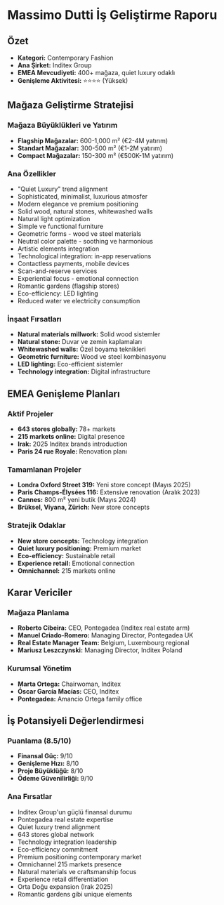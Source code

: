 # Massimo Dutti İş Geliştirme Raporu

## Özet
- **Kategori:** Contemporary Fashion
- **Ana Şirket:** Inditex Group
- **EMEA Mevcudiyeti:** 400+ mağaza, quiet luxury odaklı
- **Genişleme Aktivitesi:** ⭐⭐⭐⭐ (Yüksek)

## Mağaza Geliştirme Stratejisi

### Mağaza Büyüklükleri ve Yatırım
- **Flagship Mağazalar:** 600-1,000 m² (€2-4M yatırım)
- **Standart Mağazalar:** 300-500 m² (€1-2M yatırım)
- **Compact Mağazalar:** 150-300 m² (€500K-1M yatırım)

### Ana Özellikler
- "Quiet Luxury" trend alignment
- Sophisticated, minimalist, luxurious atmosfer
- Modern elegance ve premium positioning
- Solid wood, natural stones, whitewashed walls
- Natural light optimization
- Simple ve functional furniture
- Geometric forms - wood ve steel materials
- Neutral color palette - soothing ve harmonious
- Artistic elements integration
- Technological integration: in-app reservations
- Contactless payments, mobile devices
- Scan-and-reserve services
- Experiential focus - emotional connection
- Romantic gardens (flagship stores)
- Eco-efficiency: LED lighting
- Reduced water ve electricity consumption

### İnşaat Fırsatları
- **Natural materials millwork:** Solid wood sistemler
- **Natural stone:** Duvar ve zemin kaplamaları
- **Whitewashed walls:** Özel boyama teknikleri
- **Geometric furniture:** Wood ve steel kombinasyonu
- **LED lighting:** Eco-efficient sistemler
- **Technology integration:** Digital infrastructure

## EMEA Genişleme Planları

### Aktif Projeler
- **643 stores globally:** 78+ markets
- **215 markets online:** Digital presence
- **Irak:** 2025 Inditex brands introduction
- **Paris 24 rue Royale:** Renovation planı

### Tamamlanan Projeler
- **Londra Oxford Street 319:** Yeni store concept (Mayıs 2025)
- **Paris Champs-Élysées 116:** Extensive renovation (Aralık 2023)
- **Cannes:** 800 m² yeni butik (Mayıs 2024)
- **Brüksel, Viyana, Zürich:** New store concepts

### Stratejik Odaklar
- **New store concepts:** Technology integration
- **Quiet luxury positioning:** Premium market
- **Eco-efficiency:** Sustainable retail
- **Experience retail:** Emotional connection
- **Omnichannel:** 215 markets online

## Karar Vericiler

### Mağaza Planlama
- **Roberto Cibeira:** CEO, Pontegadea (Inditex real estate arm)
- **Manuel Criado-Romero:** Managing Director, Pontegadea UK
- **Real Estate Manager Team:** Belgium, Luxembourg regional
- **Mariusz Leszczynski:** Managing Director, Inditex Poland

### Kurumsal Yönetim
- **Marta Ortega:** Chairwoman, Inditex
- **Óscar García Macías:** CEO, Inditex
- **Pontegadea:** Amancio Ortega family office

## İş Potansiyeli Değerlendirmesi

### Puanlama (8.5/10)
- **Finansal Güç:** 9/10
- **Genişleme Hızı:** 8/10
- **Proje Büyüklüğü:** 8/10
- **Ödeme Güvenilirliği:** 9/10

### Ana Fırsatlar
- Inditex Group'un güçlü finansal durumu
- Pontegadea real estate expertise
- Quiet luxury trend alignment
- 643 stores global network
- Technology integration leadership
- Eco-efficiency commitment
- Premium positioning contemporary market
- Omnichannel 215 markets presence
- Natural materials ve craftsmanship focus
- Experience retail differentiation
- Orta Doğu expansion (Irak 2025)
- Romantic gardens gibi unique elements
